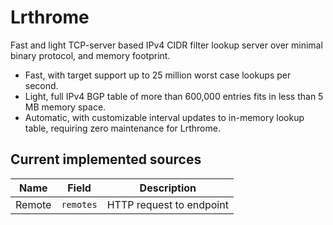 # Lrthrome

Fast and light TCP-server based IPv4 CIDR filter lookup server over minimal binary protocol, and memory footprint.

- Fast, with target support up to 25 million worst case lookups per second.
- Light, full IPv4 BGP table of more than 600,000 entries fits in less than 5 MB memory space.
- Automatic, with customizable interval updates to in-memory lookup table, requiring zero maintenance for Lrthrome.

## Current implemented sources

|  Name  |   Field   |       Description        |
| ------ | --------- | ------------------------ |
| Remote | `remotes` | HTTP request to endpoint |
